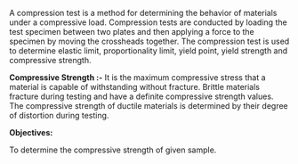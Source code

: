  A compression test is a method for determining the behavior of materials under a compressive load. Compression tests are conducted by loading the test specimen between two plates and then applying a force to the specimen by moving the crossheads together. The compression test is used to determine elastic limit, proportionality limit, yield point, yield strength and compressive strength.

**Compressive Strength :-** It is the maximum compressive stress that a material is capable of withstanding without fracture. Brittle materials fracture during testing and have a definite compressive strength values. The compressive strength of ductile materials is determined by their degree of distortion during testing.

**Objectives:**

 To determine the compressive strength of given sample. 

